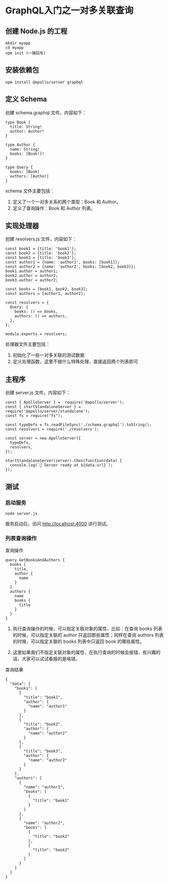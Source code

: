 # GraphQL入门之一对多关联查询



## 创建 Node.js 的工程

```shell
mkdir myapp
cd myapp
npm init (一路回车)
```

## 安装依赖包

```shell
npm install @apollo/server graphql
```

## 定义 Schema

创建 schema.graphql 文件，内容如下：

``` shell
type Book {
  title: String!
  author: Author!
}

type Author {
  name: String!
  books: [Book!]!
}

type Query {
  books: [Book]
  authors: [Author]
}
```

schema 文件主要包括：

1. 定义了一个一对多关系的两个类型：Book 和 Author。
2. 定义了查询操作：Book 和 Author 列表。

## 实现处理器

创建 resolvers.js 文件，内容如下：

``` shell
const book1 = {title: 'book1'};
const book2 = {title: 'book2'};
const book3 = {title: 'book3'};
const author1 = {name: 'author1', books: [book1]};
const author2 = {name: 'author2', books: [book2, book3]};
book1.author = author1;
book2.author = author2;
book3.author = author2;

const books = [book1, book2, book3];
const authors = [author1, author2];

const resolvers = {
  Query: {
    books: () => books,
    authors: () => authors,
  },
};

module.exports = resolvers;
```

处理器文件主要包括：

1. 初始化了一些一对多关联的测试数据
2. 定义处理函数，这里不做什么特殊处理，直接返回两个列表即可

## 主程序

创建 server.js 文件，内容如下：

```
const { ApolloServer } =  require('@apollo/server');
const { startStandaloneServer } = require('@apollo/server/standalone');
const fs = require("fs");

const typeDefs = fs.readFileSync('./schema.graphql').toString();
const resolvers = require('./resolvers');

const server = new ApolloServer({
  typeDefs,
  resolvers,
});

startStandaloneServer(server).then(function(data) {
  console.log(`🚀 Server ready at ${data.url}`);
});
```

## 测试

### 启动服务

```shell
node server.js
```

服务启动后，访问 [http://localhost:4000](http://localhost:4000) 进行测试。

### 列表查询操作

查询操作

``` shell
query GetBooksAndAuthors {
  books {
    title,
    author {
      name
    }
  }
  authors {
    name
    books {
      title
    }
  }
}
```

1. 执行查询操作的时候，可以指定关联对象的属性，比如：在查询 books 列表的时候，可以指定关联的 author 只返回那些属性；同样在查询 authors 列表的时候，可以指定关联的 books 列表中只返回 book 的哪些属性。

2. 这里如果我们不指定关联对象的属性，在执行查询的时候会报错，有兴趣的话，大家可以试试看报的是啥错。

查询结果

``` shell
{
  "data": {
    "books": [
      {
        "title": "book1",
        "author": {
          "name": "author1"
        }
      },
      {
        "title": "book2",
        "author": {
          "name": "author2"
        }
      },
      {
        "title": "book3",
        "author": {
          "name": "author2"
        }
      }
    ],
    "authors": [
      {
        "name": "author1",
        "books": [
          {
            "title": "book1"
          }
        ]
      },
      {
        "name": "author2",
        "books": [
          {
            "title": "book2"
          },
          {
            "title": "book3"
          }
        ]
      }
    ]
  }
}
```

